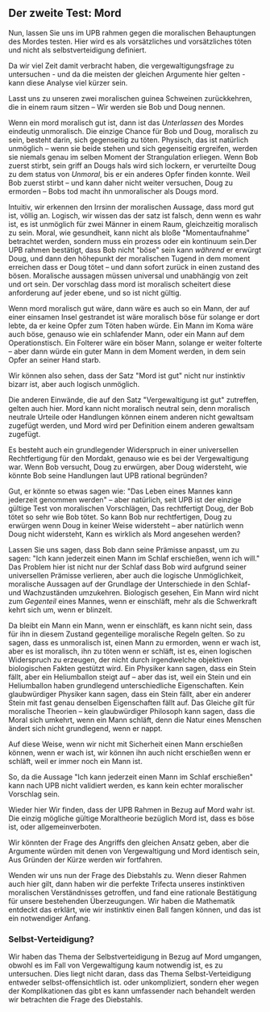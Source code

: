 ## Der zweite Test: Mord

Nun, lassen Sie uns im UPB rahmen gegen die moralischen Behauptungen des Mordes testen. Hier wird es als vorsätzliches und vorsätzliches töten und nicht als selbstverteidigung definiert.

Da wir viel Zeit damit verbracht haben, die vergewaltigungsfrage zu untersuchen - und da die meisten der gleichen Argumente hier gelten - kann diese Analyse viel kürzer sein.

Lasst uns zu unseren zwei moralischen guinea Schweinen zurückkehren, die in einem raum sitzen – Wir werden sie Bob und Doug nennen.

Wenn ein mord moralisch gut ist, dann ist das *Unterlassen* des Mordes eindeutig unmoralisch. Die einzige Chance für Bob und Doug, moralisch zu sein, besteht darin, sich gegenseitig zu töten. Physisch, das ist natürlich unmöglich – wenn sie beide stehen und sich gegenseitig ergreifen, werden sie niemals genau im selben Moment der Strangulation erliegen. Wenn Bob zuerst stirbt, sein griff an Dougs hals wird sich lockern, er verurteilte Doug zu dem status von *Unmoral*, bis er ein anderes Opfer finden konnte. Weil Bob zuerst stirbt – und kann daher nicht weiter versuchen, Doug zu ermorden – Bobs tod macht ihn unmoralischer als Dougs mord.

Intuitiv, wir erkennen den Irrsinn der moralischen Aussage, dass mord gut ist, völlig an. Logisch, wir wissen das der satz ist falsch, denn wenn es wahr ist, es ist unmöglich für zwei Männer in einem Raum, gleichzeitig moralisch zu sein. Moral, wie gesundheit, kann nicht als bloße "Momentaufnahme" betrachtet werden, sondern muss ein prozess oder ein kontinuum sein.Der UPB rahmen bestätigt, dass Bob nicht "böse" sein kann *während* er erwürgt Doug, und dann den höhepunkt der moralischen Tugend in dem moment erreichen dass er Doug tötet – und dann sofort zurück in einen zustand des bösen. Moralische aussagen müssen universal und unabhängig von zeit und ort sein. Der vorschlag dass mord ist moralisch scheitert diese anforderung auf jeder ebene, und so ist nicht gültig.

Wenn mord moralisch gut wäre, dann wäre es auch so ein Mann, der auf einer einsamen Insel gestrandet ist wäre moralisch böse für solange er dort lebte, da er keine Opfer zum Töten haben würde. Ein Mann im Koma wäre auch böse, genauso wie ein schlafender Mann, oder ein Mann auf dem Operationstisch. Ein Folterer wäre ein böser Mann, solange er weiter folterte – aber dann würde ein guter Mann in dem Moment werden, in dem sein Opfer an seiner Hand starb.

Wir können also sehen, dass der Satz "Mord ist gut" nicht nur instinktiv bizarr ist, aber auch logisch unmöglich.

Die anderen Einwände, die auf den Satz "Vergewaltigung ist gut" zutreffen, gelten auch hier. Mord kann nicht moralisch neutral sein, denn moralisch neutrale Urteile oder Handlungen können einem anderen nicht gewaltsam zugefügt werden, und Mord wird per Definition einem anderen gewaltsam zugefügt.

Es besteht auch ein grundlegender Widerspruch in einer universellen Rechtfertigung für den Mordakt, genauso wie es bei der Vergewaltigung war. Wenn Bob versucht, Doug zu erwürgen, aber Doug widersteht, wie könnte Bob seine Handlungen laut UPB rational begründen?

Gut, er könnte so etwas sagen wie: "Das Leben eines Mannes kann jederzeit genommen werden" – aber natürlich, seit UPB ist der einzige gültige Test von moralischen Vorschlägen, Das rechtfertigt Doug, der Bob tötet so sehr wie Bob tötet. So kann Bob nur rechtfertigen, Doug zu erwürgen wenn Doug in keiner Weise widersteht – aber natürlich wenn Doug nicht widersteht, Kann es wirklich als Mord angesehen werden?

Lassen Sie uns sagen, dass Bob dann seine Prämisse anpasst, um zu sagen: "Ich kann jederzeit einen Mann im Schlaf erschießen, wenn ich will." Das Problem hier ist nicht nur der Schlaf dass Bob wird aufgrund seiner universellen Prämisse verlieren, aber auch die logische Unmöglichkeit, moralische Aussagen auf der Grundlage der Unterschiede in den Schlaf- und Wachzuständen umzukehren. Biologisch gesehen, Ein Mann wird nicht zum *Gegenteil* eines Mannes, wenn er einschläft, mehr als die Schwerkraft kehrt sich um, wenn er blinzelt.

Da bleibt ein Mann ein Mann, wenn er einschläft, es kann nicht sein, dass für ihn in diesem Zustand gegenteilige moralische Regeln gelten. So zu sagen, dass es unmoralisch ist, einen Mann zu ermorden, wenn er wach ist, aber es ist moralisch, ihn zu töten wenn er schläft, ist es, einen logischen Widerspruch zu erzeugen, der nicht durch irgendwelche objektiven biologischen Fakten gestützt wird. Ein Physiker kann sagen, dass ein Stein fällt, aber ein Heliumballon steigt auf – aber das ist, weil ein Stein und ein Heliumballon haben grundlegend unterschiedliche Eigenschaften. Kein glaubwürdiger Physiker kann sagen, dass ein Stein fällt, aber ein anderer Stein mit fast genau denselben Eigenschaften fällt auf. Das Gleiche gilt für moralische Theorien – kein glaubwürdiger Philosoph kann sagen, dass die Moral sich umkehrt, wenn ein Mann schläft, denn die Natur eines Menschen ändert sich nicht grundlegend, wenn er nappt.

Auf diese Weise, wenn wir nicht mit Sicherheit einen Mann erschießen können, wenn er wach ist, wir können ihn auch nicht erschießen wenn er schläft, weil er immer noch ein Mann ist.

So, da die Aussage "Ich kann jederzeit einen Mann im Schlaf erschießen" kann nach UPB nicht validiert werden, es kann kein echter moralischer Vorschlag sein.

Wieder hier Wir finden, dass der UPB Rahmen in Bezug auf Mord wahr ist. Die einzig mögliche gültige Moraltheorie bezüglich Mord ist, dass es böse ist, oder allgemeinverboten.

Wir könnten der Frage des Angriffs den gleichen Ansatz geben, aber die Argumente würden mit denen von Vergewaltigung und Mord identisch sein, Aus Gründen der Kürze werden wir fortfahren.

Wenden wir uns nun der Frage des Diebstahls zu. Wenn dieser Rahmen auch hier gilt, dann haben wir die perfekte Trifecta unseres instinktiven moralischen Verständnisses getroffen, und fand eine rationale Bestätigung für unsere bestehenden Überzeugungen. Wir haben die Mathematik entdeckt das erklärt, wie wir instinktiv einen Ball fangen können, und das ist ein notwendiger Anfang.

### Selbst-Verteidigung?

Wir haben das Thema der Selbstverteidigung in Bezug auf Mord umgangen, obwohl es im Fall von Vergewaltigung kaum notwendig ist, es zu untersuchen. Dies liegt nicht daran, dass das Thema Selbst-Verteidigung entweder selbst-offensichtlich ist. oder unkompliziert, sondern eher wegen der Komplikationen das gibt es kann umfassender nach behandelt werden wir betrachten die Frage des Diebstahls.
